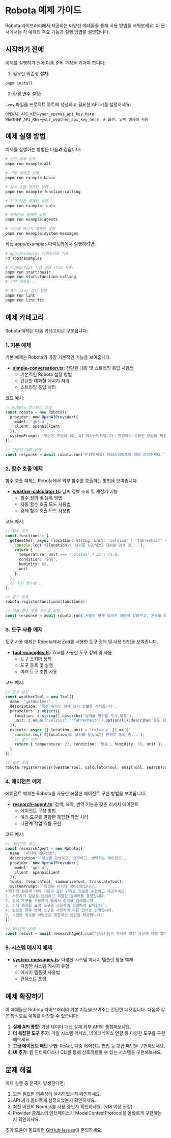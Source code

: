 # Robota 예제 가이드

Robota 라이브러리에서 제공하는 다양한 예제들을 통해 사용 방법을 배워보세요. 이 문서에서는 각 예제의 주요 기능과 실행 방법을 설명합니다.

## 시작하기 전에

예제를 실행하기 전에 다음 준비 과정을 거쳐야 합니다:

1. 필요한 의존성 설치:

```bash
pnpm install
```

2. 환경 변수 설정:

`.env` 파일을 프로젝트 루트에 생성하고 필요한 API 키를 설정하세요:

```
OPENAI_API_KEY=your_openai_api_key_here
WEATHER_API_KEY=your_weather_api_key_here  # 옵션: 날씨 예제에 사용
```

## 예제 실행 방법

예제를 실행하는 방법은 다음과 같습니다:

```bash
# 모든 예제 실행
pnpm run example:all

# 기본 예제만 실행
pnpm run example:basic

# 함수 호출 예제만 실행
pnpm run example:function-calling

# 도구 사용 예제만 실행
pnpm run example:tools

# 에이전트 예제만 실행
pnpm run example:agents

# 시스템 메시지 예제만 실행
pnpm run example:system-messages
```

직접 apps/examples 디렉토리에서 실행하려면:

```bash
# apps/examples 디렉토리로 이동
cd apps/examples

# TypeScript 직접 실행 (tsx 사용)
pnpm run start:basic
pnpm run start:function-calling
# 기타 예제들...

# 또는 lint 검사 실행
pnpm run lint
pnpm run lint:fix
```

## 예제 카테고리

Robota 예제는 다음 카테고리로 구분됩니다:

### 1. 기본 예제

기본 예제는 Robota의 가장 기본적인 기능을 보여줍니다.

- **[simple-conversation.ts](../apps/examples/basic/simple-conversation.ts)**: 간단한 대화 및 스트리밍 응답 사용법
  - 기본적인 Robota 설정 방법
  - 간단한 대화형 메시지 처리
  - 스트리밍 응답 처리
  
코드 예시:
```typescript
// Robota 인스턴스 생성
const robota = new Robota({
  provider: new OpenAIProvider({
    model: 'gpt-4',
    client: openaiClient
  }),
  systemPrompt: '당신은 도움이 되는 AI 어시스턴트입니다. 간결하고 유용한 응답을 제공하세요.'
});

// 간단한 대화 실행
const response = await robota.run('안녕하세요! 타입스크립트에 대해 알려주세요.');
```

### 2. 함수 호출 예제

함수 호출 예제는 Robota에서 외부 함수를 호출하는 방법을 보여줍니다.

- **[weather-calculator.ts](../apps/examples/function-calling/weather-calculator.ts)**: 날씨 정보 조회 및 계산기 기능
  - 함수 정의 및 등록 방법
  - 자동 함수 호출 모드 사용법
  - 강제 함수 호출 모드 사용법
  
코드 예시:
```typescript
// 함수 정의
const functions = {
  getWeather: async (location: string, unit: 'celsius' | 'fahrenheit' = 'celsius') => {
    console.log(`${location}의 날씨를 ${unit} 단위로 검색 중...`);
    return {
      temperature: unit === 'celsius' ? 22 : 71.6,
      condition: '맑음',
      humidity: 65,
      unit
    };
  },
  // 기타 함수들...
};

// 함수 등록
robota.registerFunctions(functions);

// 자동 함수 호출 모드로 실행
const response = await robota.run('서울의 현재 날씨가 어떤지 알려주고, 온도를 화씨로 변환해줘.');
```

### 3. 도구 사용 예제

도구 사용 예제는 Robota에서 Zod를 사용한 도구 정의 및 사용 방법을 보여줍니다.

- **[tool-examples.ts](../apps/examples/tools/tool-examples.ts)**: Zod를 사용한 도구 정의 및 사용
  - 도구 스키마 정의
  - 도구 등록 및 실행
  - 여러 도구 조합 사용
  
코드 예시:
```typescript
// 도구 생성
const weatherTool = new Tool({
  name: 'getWeather',
  description: '특정 위치의 현재 날씨 정보를 가져옵니다',
  parameters: z.object({
    location: z.string().describe('날씨를 확인할 도시 이름'),
    unit: z.enum(['celsius', 'fahrenheit']).optional().describe('온도 단위')
  }),
  execute: async ({ location, unit = 'celsius' }) => {
    console.log(`${location}의 날씨를 ${unit} 단위로 조회 중...`);
    // 결과 반환
    return { temperature: 22, condition: '맑음', humidity: 65, unit };
  }
});

// 도구 등록
robota.registerTools([weatherTool, calculatorTool, emailTool, searchTool]);
```

### 4. 에이전트 예제

에이전트 예제는 Robota를 사용한 복잡한 에이전트 구현 방법을 보여줍니다.

- **[research-agent.ts](../apps/examples/agents/research-agent.ts)**: 검색, 요약, 번역 기능을 갖춘 리서치 에이전트
  - 에이전트 구성 방법
  - 여러 도구를 결합한 복잡한 작업 처리
  - 다단계 작업 흐름 구현
  
코드 예시:
```typescript
// 에이전트 생성
const researchAgent = new Robota({
  name: '리서치 에이전트',
  description: '정보를 검색하고, 요약하고, 번역하는 에이전트',
  provider: new OpenAIProvider({
    model: 'gpt-4',
    client: openaiClient
  }),
  tools: [searchTool, summarizeTool, translateTool],
  systemPrompt: `당신은 리서치 에이전트입니다.
사용자의 질문에 대해 다음과 같은 단계로 정보를 수집하고 제공하세요:
1. 사용자의 질문을 분석하고 적절한 검색어를 결정합니다.
2. 검색 도구를 사용하여 웹에서 정보를 검색합니다.
3. 검색 결과를 요약 도구를 사용하여 간결하게 요약합니다.
4. 필요한 경우 번역 도구를 사용하여 다른 언어로 번역합니다.
5. 수집한 정보를 바탕으로 종합적인 응답을 제공합니다.`
});

// 에이전트 실행
const result = await researchAgent.run('인공지능의 역사와 발전 과정에 대해 알아보고 싶습니다.');
```

### 5. 시스템 메시지 예제

- **[system-messages.ts](../apps/examples/system-messages/system-messages.ts)**: 다양한 시스템 메시지 템플릿 활용 예제
  - 다양한 시스템 메시지 유형
  - 메시지 템플릿 사용법
  - 컨텍스트 조정

## 예제 확장하기

이 예제들은 Robota 라이브러리의 기본 기능을 보여주는 간단한 데모입니다. 다음과 같은 방식으로 예제를 확장할 수 있습니다:

1. **실제 API 통합**: 가상 데이터 대신 실제 외부 API와 통합해보세요.
2. **더 복잡한 도구 추가**: 파일 시스템 액세스, 데이터베이스 연결 등 다양한 도구를 구현해보세요.
3. **고급 에이전트 패턴 구현**: ReAct, 다중 에이전트 협업 등 고급 패턴을 구현해보세요.
4. **UI 추가**: 웹 인터페이스나 CLI를 통해 상호작용할 수 있는 시스템을 구현해보세요.

## 문제 해결

예제 실행 중 문제가 발생한다면:

1. 모든 필요한 의존성이 설치되었는지 확인하세요.
2. API 키가 올바르게 설정되었는지 확인하세요.
3. 최신 버전의 Node.js를 사용 중인지 확인하세요. (v18 이상 권장)
4. Provider 클래스의 인터페이스가 ModelContextProtocol을 올바르게 구현하는지 확인하세요.

추가 도움이 필요하면 [GitHub Issues](https://github.com/yourorg/robota/issues)에 문의하세요. 